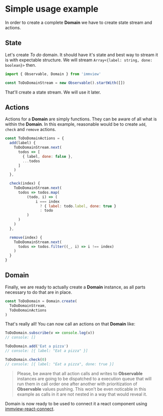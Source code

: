# Simple usage example

In order to create a complete **Domain** we have to create state stream and actions.

## State

Let's create *To do* domain. It should have it's state and best way to stream it is with expectable structure. We will stream `Array<{label: string, done: boolean}>` then.

```javascript
import { Observable, Domain } from 'immview'

const ToDoDomainStream = new Observable().startWith([])
```

That'll create a state stream. We will use it later.

## Actions

Actions for a **Domain** are simply functions. They can be aware of all what is within the **Domain**. In this example, reasonable would be to create `add`, `check` and `remove` actions.

```javascript
const ToDoDomainActions = {
  add(label) {
    ToDoDomainStream.next(
      todos => [
        { label, done: false },
        ...todos
      ]
    )
  },

  check(index) {
    ToDoDomainStream.next(
      todos => todos.map(
          (todo, i) => (
              i === index
                ? { label: todo.label, done: true }
                : todo
          )
      )
    )
  },

  remove(index) {
    ToDoDomainStream.next(
      todos => todos.filter((_, i) => i !== index)
    )
  }
}
```

## Domain

Finally, we are ready to actually create a **Domain** instance, as all parts necessary to do that are in place.

```javascript
const ToDoDomain = Domain.create(
  ToDoDomainStream,
  ToDoDomainActions
)
```

That's really all! You can now call an actions on that **Domain** like:

```javascript
ToDoDomain.subscribe(v => console.log(v))
// console: []

ToDoDomain.add('Eat a pizza')
// console: [{ label: "Eat a pizza" }]

ToDoDomain.check(0)
// console: [{ label: "Eat a pizza", done: true }]
```

> Please, be aware that all action calls and writes to **Observable** instances are going to be dispatched to a execution queue that will run them in call order one after another with prioritization of **Observable** values pushing.
> This won't be even noticable in this example as calls in it are not nested in a way that would reveal it.

Domain is now ready to be used to connect it a react component using [immview-react-connect](https://github.com/arturkulig/immview-react-connect).
